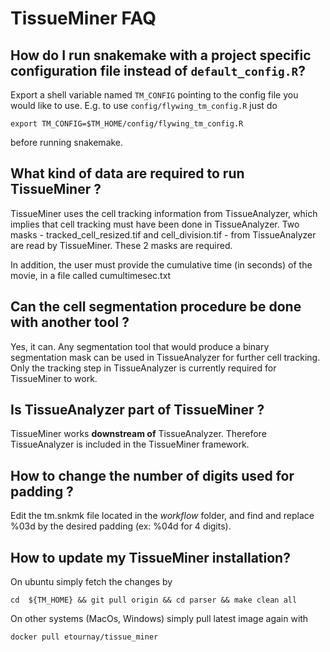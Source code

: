 # TissueMiner FAQ


## How do I run snakemake with a project specific configuration file instead of `default_config.R`?


Export a shell variable named `TM_CONFIG` pointing to the config file you would like to use. E.g. to use `config/flywing_tm_config.R` just do
    
    export TM_CONFIG=$TM_HOME/config/flywing_tm_config.R

before running snakemake.

## What kind of data are required to run TissueMiner ?

TissueMiner uses the cell tracking information from TissueAnalyzer, which implies that cell tracking must have been done in TissueAnalyzer.
Two masks - tracked_cell_resized.tif and cell_division.tif - from TissueAnalyzer are read by TissueMiner. These 2 masks are required.

In addition, the user must provide the cumulative time (in seconds) of the movie, in a file called cumultimesec.txt

## Can the cell segmentation procedure be done with another tool ?

Yes, it can. Any segmentation tool that would produce a binary segmentation mask can be used in TissueAnalyzer for further cell tracking.
Only the tracking step in TissueAnalyzer is currently required for TissueMiner to work.

## Is TissueAnalyzer part of TissueMiner ?

TissueMiner works **downstream of** TissueAnalyzer. Therefore TissueAnalyzer is included in the TissueMiner framework.


## How to change the number of digits used for padding ?
Edit the tm.snkmk file located in the *workflow* folder, and find and replace %03d by the desired padding (ex: %04d for 4 digits).

## How to update my TissueMiner installation?

On ubuntu simply fetch the changes by
```
cd  ${TM_HOME} && git pull origin && cd parser && make clean all
```

On other systems (MacOs, Windows) simply pull latest image again with
```
docker pull etournay/tissue_miner
```